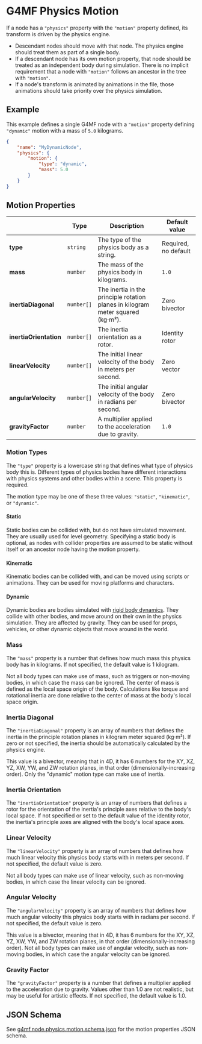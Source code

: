 # G4MF Physics Motion

If a node has a `"physics"` property with the `"motion"` property defined, its transform is driven by the physics engine.

- Descendant nodes should move with that node. The physics engine should treat them as part of a single body.
- If a descendant node has its own motion property, that node should be treated as an independent body during simulation. There is no implicit requirement that a node with `"motion"` follows an ancestor in the tree with `"motion"`.
- If a node's transform is animated by animations in the file, those animations should take priority over the physics simulation.

## Example

This example defines a single G4MF node with a `"motion"` property defining `"dynamic"` motion with a mass of `5.0` kilograms.

```json
{
	"name": "MyDynamicNode",
	"physics": {
		"motion": {
			"type": "dynamic",
			"mass": 5.0
		}
	}
}
```

## Motion Properties

|                        | Type       | Description                                                                     | Default value        |
| ---------------------- | ---------- | ------------------------------------------------------------------------------- | -------------------- |
| **type**               | `string`   | The type of the physics body as a string.                                       | Required, no default |
| **mass**               | `number`   | The mass of the physics body in kilograms.                                      | `1.0`                |
| **inertiaDiagonal**    | `number[]` | The inertia in the principle rotation planes in kilogram meter squared (kg⋅m²). | Zero bivector        |
| **inertiaOrientation** | `number[]` | The inertia orientation as a rotor.                                             | Identity rotor       |
| **linearVelocity**     | `number[]` | The initial linear velocity of the body in meters per second.                   | Zero vector          |
| **angularVelocity**    | `number[]` | The initial angular velocity of the body in radians per second.                 | Zero bivector        |
| **gravityFactor**      | `number`   | A multiplier applied to the acceleration due to gravity.                        | `1.0`                |

### Motion Types

The `"type"` property is a lowercase string that defines what type of physics body this is. Different types of physics bodies have different interactions with physics systems and other bodies within a scene. This property is required.

The motion type may be one of these three values: `"static"`, `"kinematic"`, or `"dynamic"`.

#### Static

Static bodies can be collided with, but do not have simulated movement. They are usually used for level geometry. Specifying a static body is optional, as nodes with collider properties are assumed to be static without itself or an ancestor node having the motion property.

#### Kinematic

Kinematic bodies can be collided with, and can be moved using scripts or animations. They can be used for moving platforms and characters.

#### Dynamic

Dynamic bodies are bodies simulated with [rigid body dynamics](https://en.wikipedia.org/wiki/Rigid_body_dynamics). They collide with other bodies, and move around on their own in the physics simulation. They are affected by gravity. They can be used for props, vehicles, or other dynamic objects that move around in the world.

### Mass

The `"mass"` property is a number that defines how much mass this physics body has in kilograms. If not specified, the default value is 1 kilogram.

Not all body types can make use of mass, such as triggers or non-moving bodies, in which case the mass can be ignored. The center of mass is defined as the local space origin of the body. Calculations like torque and rotational inertia are done relative to the center of mass at the body's local space origin.

### Inertia Diagonal

The `"inertiaDiagonal"` property is an array of numbers that defines the inertia in the principle rotation planes in kilogram meter squared (kg⋅m²). If zero or not specified, the inertia should be automatically calculated by the physics engine.

This value is a bivector, meaning that in 4D, it has 6 numbers for the XY, XZ, YZ, XW, YW, and ZW rotation planes, in that order (dimensionally-increasing order). Only the "dynamic" motion type can make use of inertia.

### Inertia Orientation

The `"inertiaOrientation"` property is an array of numbers that defines a rotor for the orientation of the inertia's principle axes relative to the body's local space. If not specified or set to the default value of the identity rotor, the inertia's principle axes are aligned with the body's local space axes.

### Linear Velocity

The `"linearVelocity"` property is an array of numbers that defines how much linear velocity this physics body starts with in meters per second. If not specified, the default value is zero.

Not all body types can make use of linear velocity, such as non-moving bodies, in which case the linear velocity can be ignored.

### Angular Velocity

The `"angularVelocity"` property is an array of numbers that defines how much angular velocity this physics body starts with in radians per second. If not specified, the default value is zero.

This value is a bivector, meaning that in 4D, it has 6 numbers for the XY, XZ, YZ, XW, YW, and ZW rotation planes, in that order (dimensionally-increasing order). Not all body types can make use of angular velocity, such as non-moving bodies, in which case the angular velocity can be ignored.

### Gravity Factor

The `"gravityFactor"` property is a number that defines a multiplier applied to the acceleration due to gravity. Values other than 1.0 are not realistic, but may be useful for artistic effects. If not specified, the default value is 1.0.

## JSON Schema

See [g4mf.node.physics.motion.schema.json](../../schema/physics/g4mf.node.physics.motion.schema.json) for the motion properties JSON schema.
